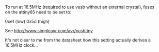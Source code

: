 To run at 16.5MHz (required to use vusb without an external crystal), fuses on the attiny85 need to be set to:

   0xe1 (low) 0x5d (high)

See http://www.simpleavr.com/avr/vusbtiny

It's not clear to me from the datasheet how this setting actually derives a 16.5MHz clock...